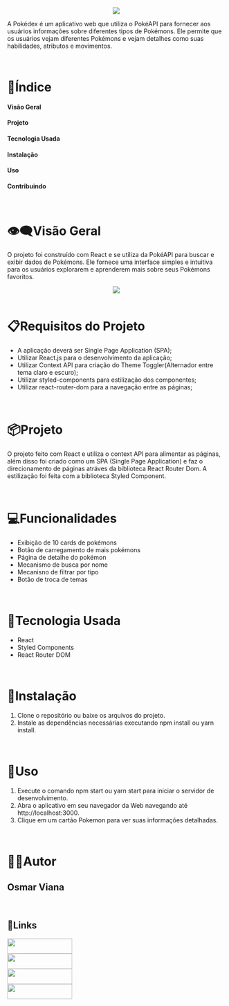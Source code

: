 <div align='center'>
<img src="./public/logo-pokedex.png">
</div>

A Pokédex é um aplicativo web que utiliza o PokéAPI para fornecer aos usuários informações sobre diferentes tipos de Pokémons. Ele permite que os usuários vejam diferentes Pokémons e vejam detalhes como suas habilidades, atributos e movimentos.

<br>

# 📑Índice

#### Visão Geral

#### Projeto

#### Tecnologia Usada

#### Instalação

#### Uso

#### Contribuindo

<br>

# 👁‍🗨Visão Geral

O projeto foi construído com React e se utiliza da PokéAPI para buscar e exibir dados de Pokémons. Ele fornece uma interface simples e intuitiva para os usuários explorarem e aprenderem mais sobre seus Pokémons favoritos.

<div align='center'>
<img src="./public/design/desktop-design.gif">
</div>

<br>

# 📋Requisitos do Projeto

- A aplicação deverá ser Single Page Application (SPA);
- Utilizar React.js para o desenvolvimento da aplicação;
- Utilizar Context API para criação do Theme Toggler(Alternador entre tema claro e escuro);
- Utilizar styled-components para estilização dos componentes;
- Utilizar react-router-dom para a navegação entre as páginas;

<br>

# 📦Projeto

O projeto feito com React e utiliza o context API para alimentar as páginas, além disso foi criado como um SPA (Single Page Application) e faz o direcionamento de páginas atráves da biblioteca React Router Dom. A estilização foi feita com a biblioteca Styled Component.

<br>

# 💻Funcionalidades

- Exibição de 10 cards de pokémons
- Botão de carregamento de mais pokémons
- Página de detalhe do pokémon
- Mecanismo de busca por nome
- Mecanisno de filtrar por tipo
- Botão de troca de temas

<br>

# 🔧Tecnologia Usada

- React
- Styled Components
- React Router DOM

<br>

# 💾Instalação

1. Clone o repositório ou baixe os arquivos do projeto.
2. Instale as dependências necessárias executando npm install ou yarn install.

<br>

# 👣Uso

1. Execute o comando npm start ou yarn start para iniciar o servidor de desenvolvimento.
2. Abra o aplicativo em seu navegador da Web navegando até http://localhost:3000.
3. Clique em um cartão Pokemon para ver suas informações detalhadas.

<br>

# 👦🏻Autor

## Osmar Viana

<br>

## 🔗Links

<div align="left">

  <a href="https://osmarviana.github.io/portifolio-osmarviana/" target="_blank">
  <img src="https://img.shields.io/badge/-Portfolio-%23005422?style=for-the-badge&logo=github&logoColor=white" target="_blank" width="150px" height="35px">
  </a>
  </br>

  <a href="https://www.instagram.com/osmarvianatorres/" target="_blank">
  <img src="https://img.shields.io/badge/-Instagram-%23D5109A?style=for-the-badge&logo=instagram&logoColor=white" target="_blank" width="150px" height="35px">
  </a>
  </br>
  <a href = "mailto:osmarvianatorres@gmail.com" target="_blank">
  <img src="https://img.shields.io/badge/-Gmail-%23E4405F?style=for-the-badge&logo=gmail&logoColor=white" target="_blank" width="150px" height="35px">
  </a>
  </br>
  <a href="https://www.linkedin.com/in/osmarvianatorres" target="_blank">
  <img src="https://img.shields.io/badge/-LinkedIn-%230077B5?style=for-the-badge&logo=linkedin&logoColor=white" target="_blank" width="150px" height="35px">
  </a>
  </br>

</div>
